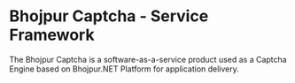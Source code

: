 # Bhojpur Captcha - Service Framework
The Bhojpur Captcha is a software-as-a-service product used as a Captcha Engine based on Bhojpur.NET Platform for application delivery.
